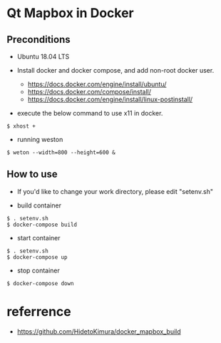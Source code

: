 # Qt Mapbox in Docker

## Preconditions

- Ubuntu 18.04 LTS

- Install docker and docker compose, and add non-root docker user. 
  - https://docs.docker.com/engine/install/ubuntu/
  - https://docs.docker.com/compose/install/
  - https://docs.docker.com/engine/install/linux-postinstall/

- execute the below command to use x11 in docker.

~~~
$ xhost +
~~~

- running weston

~~~
$ weton --width=800 --height=600 &
~~~

## How to use

- If you'd like to change your work directory, please edit "setenv.sh"

- build container
~~~
$ . setenv.sh
$ docker-compose build
~~~

- start container
~~~
$ . setenv.sh
$ docker-compose up
~~~

- stop container
~~~
$ docker-compose down
~~~

# referrence

- https://github.com/HidetoKimura/docker_mapbox_build


